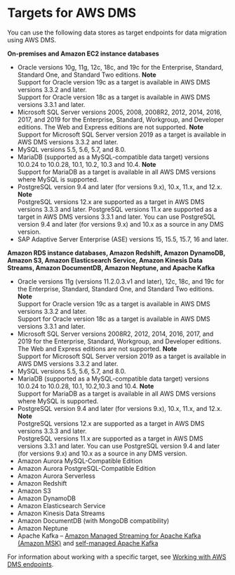 # Targets for AWS DMS<a name="CHAP_Introduction.Targets"></a>

You can use the following data stores as target endpoints for data migration using AWS DMS\.

**On\-premises and Amazon EC2 instance databases**
+ Oracle versions 10g, 11g, 12c, 18c, and 19c for the Enterprise, Standard, Standard One, and Standard Two editions\.
**Note**  
Support for Oracle version 19c as a target is available in AWS DMS versions 3\.3\.2 and later\.  
Support for Oracle version 18c as a target is available in AWS DMS versions 3\.3\.1 and later\.
+ Microsoft SQL Server versions 2005, 2008, 2008R2, 2012, 2014, 2016, 2017, and 2019 for the Enterprise, Standard, Workgroup, and Developer editions\. The Web and Express editions are not supported\.
**Note**  
Support for Microsoft SQL Server version 2019 as a target is available in AWS DMS versions 3\.3\.2 and later\.
+ MySQL versions 5\.5, 5\.6, 5\.7, and 8\.0\.
+ MariaDB \(supported as a MySQL\-compatible data target\) versions 10\.0\.24 to 10\.0\.28, 10\.1, 10\.2, 10\.3 and 10\.4\.
**Note**  
Support for MariaDB as a target is available in all AWS DMS versions where MySQL is supported\.
+ PostgreSQL version 9\.4 and later \(for versions 9\.x\), 10\.x, 11\.x, and 12\.x\.
**Note**  
PostgreSQL versions 12\.x are supported as a target in AWS DMS versions 3\.3\.3 and later\.
PostgreSQL versions 11\.x are supported as a target in AWS DMS versions 3\.3\.1 and later\. You can use PostgreSQL version 9\.4 and later \(for versions 9\.x\) and 10\.x as a source in any DMS version\.
+ SAP Adaptive Server Enterprise \(ASE\) versions 15, 15\.5, 15\.7, 16 and later\.

**Amazon RDS instance databases, Amazon Redshift, Amazon DynamoDB, Amazon S3, Amazon Elasticsearch Service, Amazon Kinesis Data Streams, Amazon DocumentDB, Amazon Neptune, and Apache Kafka**
+ Oracle versions 11g \(versions 11\.2\.0\.3\.v1 and later\), 12c, 18c, and 19c for the Enterprise, Standard, Standard One, and Standard Two editions\.
**Note**  
Support for Oracle version 19c as a target is available in AWS DMS versions 3\.3\.2 and later\.  
Support for Oracle version 18c as a target is available in AWS DMS versions 3\.3\.1 and later\.
+ Microsoft SQL Server versions 2008R2, 2012, 2014, 2016, 2017, and 2019 for the Enterprise, Standard, Workgroup, and Developer editions\. The Web and Express editions are not supported\.
**Note**  
Support for Microsoft SQL Server version 2019 as a target is available in AWS DMS versions 3\.3\.2 and later\.
+ MySQL versions 5\.5, 5\.6, 5\.7, and 8\.0\.
+ MariaDB \(supported as a MySQL\-compatible data target\) versions 10\.0\.24 to 10\.0\.28, 10\.1, 10\.2,10\.3 and 10\.4\.
**Note**  
Support for MariaDB as a target is available in all AWS DMS versions where MySQL is supported\.
+ PostgreSQL version 9\.4 and later \(for versions 9\.x\), 10\.x, 11\.x, and 12\.x\.
**Note**  
PostgreSQL versions 12\.x are supported as a target in AWS DMS versions 3\.3\.3 and later\.  
PostgreSQL versions 11\.x are supported as a target in AWS DMS versions 3\.3\.1 and later\. You can use PostgreSQL version 9\.4 and later \(for versions 9\.x\) and 10\.x as a source in any DMS version\.
+ Amazon Aurora MySQL\-Compatible Edition
+ Amazon Aurora PostgreSQL\-Compatible Edition
+ Amazon Aurora Serverless
+ Amazon Redshift
+ Amazon S3
+ Amazon DynamoDB
+ Amazon Elasticsearch Service
+ Amazon Kinesis Data Streams
+ Amazon DocumentDB \(with MongoDB compatibility\)
+ Amazon Neptune
+ Apache Kafka – [Amazon Managed Streaming for Apache Kafka \(Amazon MSK\)](http://aws.amazon.com/msk/) and [self\-managed Apache Kafka](https://kafka.apache.org/)

For information about working with a specific target, see [Working with AWS DMS endpoints](CHAP_Endpoints.md)\.